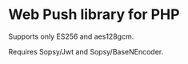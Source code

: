 # Web Push library for PHP
Supports only ES256 and aes128gcm.

Requires Sopsy/Jwt and Sopsy/BaseNEncoder.